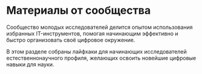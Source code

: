 # Материалы от сообщества

Сообщество молодых исследователей делится опытом использования избранных IT-инструментов, помогая начинающим эффективно и быстро организовать своё цифровое окружение.

В этом разделе собраны лайфхаки для начинающих исследователей естественнонаучного профиля, желающих освоить новейшие цифровые навыки для науки. 